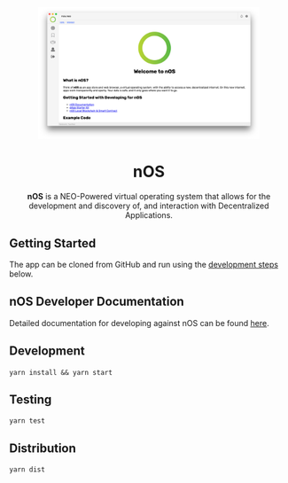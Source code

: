 <p align="center">
  <img src="./docs/screenshot.png" width="400px" />
</p>

<h1 align="center">nOS</h1>
<p align="center">
  <strong>nOS</strong> is a NEO-Powered virtual operating system that allows for the development and discovery of, and interaction with Decentralized Applications.
</p>

## Getting Started

The app can be cloned from GitHub and run using the
[development steps](#development) below.

## nOS Developer Documentation

Detailed documentation for developing against nOS can be found
[here](https://github.com/nos/client/blob/master/docs/index.md).

## Development

```
yarn install && yarn start
```

## Testing

```
yarn test
```

## Distribution

```
yarn dist
```

